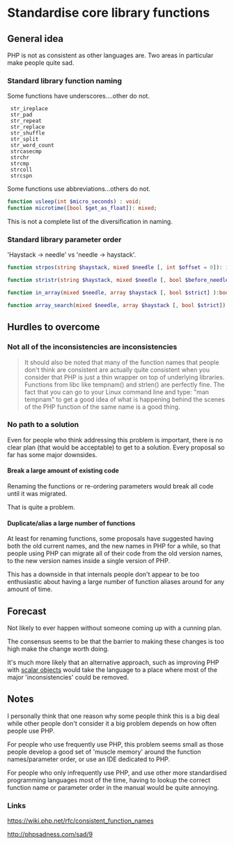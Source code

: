 # Standardise core library functions

## General idea

PHP is not as consistent as other languages are. Two areas in particular make people quite sad.

### Standard library function naming

Some functions have underscores....other do not.

```
 str_ireplace
 str_pad
 str_repeat
 str_replace
 str_shuffle
 str_split
 str_word_count
 strcasecmp
 strchr
 strcmp
 strcoll
 strcspn
```

Some functions use abbreviations...others do not.

```php
function usleep(int $micro_seconds) : void; 
function microtime([bool $get_as_float]): mixed;
```

This is not a complete list of the diversification in naming. 


### Standard library parameter order

'Haystack -> needle' vs 'needle -> haystack'. 

```php
function strpos(string $haystack, mixed $needle [, int $offset = 0]): int;

function stristr(string $haystack, mixed $needle [, bool $before_needle = false ] ): string;

function in_array(mixed $needle, array $haystack [, bool $strict] ):bool;

function array_search(mixed $needle, array $haystack [, bool $strict]): mixed;

```

## Hurdles to overcome

### Not all of the inconsistencies are inconsistencies   

> It should also be noted that many of the function names that people
> don't think are consistent are actually quite consistent when you
> consider that PHP is just a thin wrapper on top of underlying libraries.
> Functions from libc like tempnam() and strlen() are perfectly fine. The
> fact that you can go to your Linux command line and type: "man tempnam"
> to get a good idea of what is happening behind the scenes of the PHP
> function of the same name is a good thing.


### No path to a solution 

Even for people who think addressing this problem is important, there is no clear plan (that would be acceptable) to get to a solution. Every proposal so far has some major downsides.


#### Break a large amount of existing code

Renaming the functions or re-ordering parameters would break all code until it was migrated.

That is quite a problem.

#### Duplicate/alias a large number of functions 

At least for renaming functions, some proposals have suggested having both the old current names, and the new names in PHP for a while, so that people using PHP can migrate all of their code from the old version names, to the new version names inside a single version of PHP. 

This has a downside in that internals people don't appear to be too enthusiastic about having a large number of function aliases around for any amount of time.


## Forecast

Not likely to ever happen without someone coming up with a cunning plan.

The consensus seems to be that the barrier to making these changes is too high make the change worth doing.

It's much more likely that an alternative approach, such as improving PHP with [scalar objects](https://github.com/nikic/scalar_objects) would take the language to a place where most of the major 'inconsistencies' could be removed. 

## Notes

I personally think that one reason why some people think this is a big deal while other people don't consider it a big problem depends on how often people use PHP.

For people who use frequently use PHP, this problem seems small as those people develop a good set of 'muscle memory' around the function names/parameter order, or use an IDE dedicated to PHP.  


For people who only infrequently use PHP, and use other more standardised programming languages most of the time, having to lookup the correct function name or parameter order in the manual would be quite annoying. 


### Links

https://wiki.php.net/rfc/consistent_function_names

http://phpsadness.com/sad/9